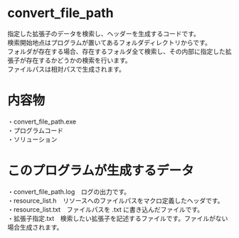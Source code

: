 # convert_file_path

指定した拡張子のデータを検索し、ヘッダーを生成するコードです。<br>
検索開始地点はプログラムが置いてあるフォルダディレクトリからです。<br>
フォルダが存在する場合、存在するフォルダ全て検索し、その内部に指定した拡張子が存在するかどうかの検索を行います。<br>
ファイルパスは相対パスで生成されます。<br>

# 内容物
・convert_file_path.exe<br>
・プログラムコード<br>
・ソリューション<br>

# このプログラムが生成するデータ

・convert_file_path.log　ログの出力です。<br>
・resource_list.h　リソースへのファイルパスをマクロ定義したヘッダです。<br>
・resource_list.txt　ファイルパスを .txt に書き込んだファイルです。<br>
・拡張子指定.txt　検索したい拡張子を記述するファイルです。ファイルがない場合生成されます。

